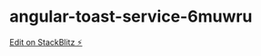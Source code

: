# angular-toast-service-6muwru

[Edit on StackBlitz ⚡️](https://stackblitz.com/edit/angular-toast-service-6muwru)